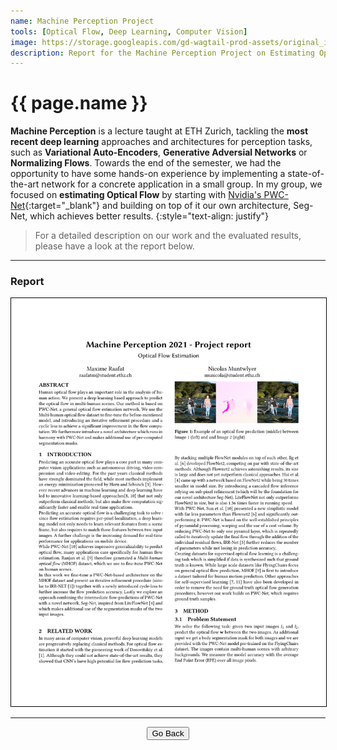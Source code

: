 ```yaml
---
name: Machine Perception Project
tools: [Optical Flow, Deep Learning, Computer Vision]
image: https://storage.googleapis.com/gd-wagtail-prod-assets/original_images/material_design_awards_inline_002.jpg
description: Report for the Machine Perception Project on Estimating Optical Flow
---
```


# {{ page.name }}
**Machine Perception** is a lecture taught at ETH Zurich, tackling the **most recent deep learning** approaches and architectures for perception tasks, such as **Variational Auto-Encoders**, **Generative Adversial Networks** or **Normalizing Flows**. Towards the end of the semester, we had the opportunity to have some hands-on experience by implementing a state-of-the-art network for a concrete application in a small group. In my group, we focused on **estimating Optical Flow** by starting with [Nvidia's PWC-Net](https://openaccess.thecvf.com/content_cvpr_2018/html/Sun_PWC-Net_CNNs_for_CVPR_2018_paper.html){:target="_blank"} and building on top of it our own architecture, Seg-Net, which achieves better results.
{:style="text-align: justify"}

> For a detailed description on our work and the evaluated results, please have a look at the report below.

<hr>

### Report

<div align="center">
  <a href="/assets/projects/machine_perception.pdf" target="_blank">
    <img src="/assets/projects/machine_perception.pdf" alt="deepfake_ppt.pdf" style="border-radius:{{ site.border}}; background-color:white; border:1px solid black">
  </a>
</div>

<hr>
<center>
  <button type="button" class="btn btn-outline-primary" onclick="history.back()">Go Back</button>
</center>
<br>

